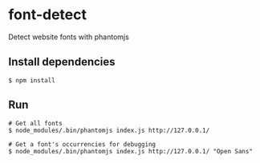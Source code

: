 # font-detect
Detect website fonts with phantomjs

## Install dependencies

```
$ npm install
```

## Run

```
# Get all fonts
$ node_modules/.bin/phantomjs index.js http://127.0.0.1/

# Get a font's occurrencies for debugging
$ node_modules/.bin/phantomjs index.js http://127.0.0.1/ "Open Sans"
```
